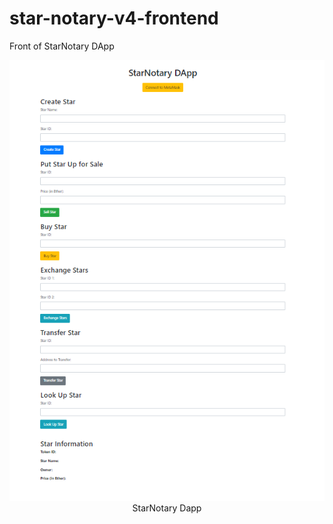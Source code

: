 # star-notary-v4-frontend
Front of StarNotary DApp

<p align="center"><img alt="StarNotary Dapp" [Screenshot] src="screenshot8.png"><br>
StarNotary Dapp </p>

